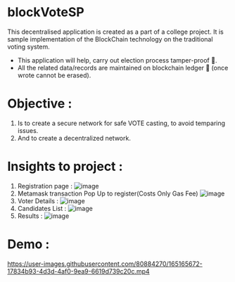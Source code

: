 # blockVoteSP
This decentralised application is created as a part of a college project. It is sample implementation of the BlockChain technology on the traditional voting system.
* This application will help, carry out election process tamper-proof 🔐.
* All the related data/records are maintained on blockchain ledger 📒 (once wrote cannot be erased).
# Objective :
1. Is to create a secure network for safe VOTE casting, to avoid temparing issues.
2. And to create a decentralized network.

# Insights to project :

1. Registration page :
![image](https://user-images.githubusercontent.com/80884270/165152217-2c1c3d4a-ef39-44e7-9fb5-6c30679dd8f1.png)
2. Metamask transaction Pop Up to register(Costs Only Gas Fee)
![image](https://user-images.githubusercontent.com/80884270/165153087-06030fdb-6d0a-4381-8817-ef7e188d19f6.png)
3. Voter Details :
![image](https://user-images.githubusercontent.com/80884270/165153210-6313ac64-2924-42ad-92b2-25950729dd5d.png)
4. Candidates List :
![image](https://user-images.githubusercontent.com/80884270/165153377-cb0506a1-8617-4c62-bc0d-ec4a3de562ba.png)
5. Results :
![image](https://user-images.githubusercontent.com/80884270/165153473-d80c6324-39fd-4473-83a7-700c3e6533fe.png)

# Demo :


https://user-images.githubusercontent.com/80884270/165165672-17834b93-4d3d-4af0-9ea9-6619d739c20c.mp4

